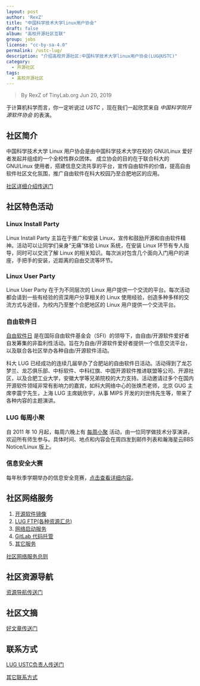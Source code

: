 ```yaml
---
layout: post
author: 'RexZ'
title: "中国科学技术大学linux用户协会"
draft: false
album: "高校开源社区互联"
group: jobs
license: "cc-by-sa-4.0"
permalink: /ustc-lug/
description: "介绍高校开源社区:中国科学技术大学linux用户协会(LUG@USTC)"
category:
  - 开源社区
tags:
  - 高校开源社区
---
```


> By RexZ of TinyLab.org
> Jun 20, 2019

于计算机科学而言，你一定听说过 *USTC* ，现在我们一起欣赏来自 *中国科学院开源软件协会* 的表演。

## 社区简介

中国科学技术大学 Linux 用户协会是由中国科学技术大学在校的 GNU/Linux 爱好者发起并组成的一个全校性群众团体。
成立协会的目的在于联合科大的 GNU/Linux 使用者，搭建信息交流共享的平台，宣传自由软件的价值，提高自由软件社区文化氛围，推广自由软件在科大校园乃至合肥地区的应用。

[社区详细介绍传送门][1]

## 社区特色活动

### Linux Install Party
Linux Install Party 主旨在于推广和安装 Linux，宣传和鼓励开源和自由软件精神。活动可以让同学们亲身“无痛”体验 Linux 系统，在安装 Linux 环节有专人指导，同时可以交流了解 Linux 的相关知识。每次派对包含几个面向入门用户的讲座，手把手的安装，近距离的自由交流等环节。

### Linux User Party
Linux User Party 在于为不同层次的 Linux 用户提供一个交流的平台。每次活动都会请到一些有经验的资深用户分享相关的 Linux 使用经验，创造多种多样的交流方式与途径，为校内乃至整个合肥地区的 Linux 用户提供一个交流平台。

### 自由软件日
[自由软件日][3] 是在国际自由软件基金会（SFI）的领导下，由自由/开源软件爱好者自发筹集的非盈利性活动。旨在为自由/开源软件爱好者提供一个信息交流平台，以及联合各社区举办各种自由/开源软件活动。

科大 LUG 已经成功的连续几届举办了合肥站的自由软件日活动。活动得到了龙芯梦兰、龙芯俱乐部、中标软件、中科红旗、中国开源软件推进联盟等公司、开源社区，以及合肥工业大学，安徽大学等兄弟院校的大力支持。活动邀请过多个在国内开源软件领域非常有影响力的嘉宾，如科大网络中心的张焕杰老师，北京 GUG 主席李震宁先生，上海 LUG 主席姚欣宇，从事 MIPS 开发的刘世伟先生等，带来了各种内容的主题演讲。

### LUG 每周小聚
自 2011 年 10 月起，每周六晚上有 [每周小聚][4] 活动，由一位同学做技术分享演讲，欢迎所有师生参与。具体时间、地点和内容会在周四发到邮件列表和瀚海星云BBS Notice/Linux 版上。

### 信息安全大赛
每年秋季学期举办的信息安全竞赛，[点击查看详细内容][6]。


## 社区网络服务
1. [开源软件镜像][10]
2. [LUG FTP(各种资源汇总)][11]
3. [网络启动服务][12]
4. [GitLab 代码托管][13]
5. [其它服务][14]

[社区网络服务总则][9]

## 社区资源导航

[资源导航传送门][8]

## 社区文摘

[好文章传送门][7]

## 联系方式

[LUG USTC负责人传送门][2]

[其它联系方式][5]



[1]: https://lug.ustc.edu.cn/wiki/intro
[2]: https://lug.ustc.edu.cn/wiki/lug/person-in-charge
[3]: https://lug.ustc.edu.cn/wiki/lug/events/sfd
[4]: https://lug.ustc.edu.cn/wiki/lug/events/weeklyparty
[5]: https://lug.ustc.edu.cn/wiki/lug/contact
[6]: https://lug.ustc.edu.cn/wiki/lug/events/hackergame
[7]: https://lug.ustc.edu.cn/wiki/linux_digest/start
[8]: https://lug.ustc.edu.cn/wiki/lug/resources
[9]: https://lug.ustc.edu.cn/wiki/lug/services/rules

[10]: https://lug.ustc.edu.cn/wiki/lug/services/mirrors
[11]: https://lug.ustc.edu.cn/wiki/lug/services/ftp
[12]: https://lug.ustc.edu.cn/wiki/lug/services/pxe
[13]: https://lug.ustc.edu.cn/wiki/lug/services/gitlab
[14]: https://lug.ustc.edu.cn/wiki/lug/services/start


